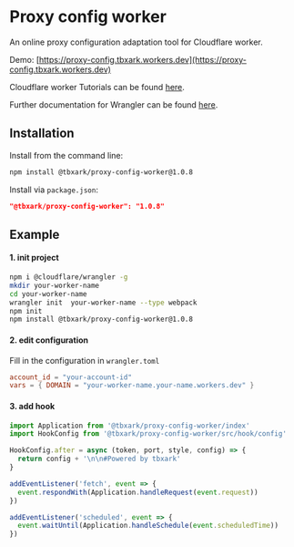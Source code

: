 # Proxy config worker

An online proxy configuration adaptation tool for Cloudflare worker.

Demo: [https://proxy-config.tbxark.workers.dev](https://proxy-config.tbxark.workers.dev)

Cloudflare worker Tutorials can be found [here](https://developers.cloudflare.com/workers/tutorials).

Further documentation for Wrangler can be found [here](https://developers.cloudflare.com/workers/tooling/wrangler).

## Installation

Install from the command line:

```bash
npm install @tbxark/proxy-config-worker@1.0.8
```

Install via `package.json`:

```json
"@tbxark/proxy-config-worker": "1.0.8"
```

## Example

#### 1. init project

```bash
npm i @cloudflare/wrangler -g
mkdir your-worker-name
cd your-worker-name
wrangler init  your-worker-name --type webpack
npm init
npm install @tbxark/proxy-config-worker@1.0.8

```

#### 2. edit configuration

Fill in the configuration in `wrangler.toml`

```toml
account_id = "your-account-id"
vars = { DOMAIN = "your-worker-name.your-name.workers.dev" }
```

#### 3. add hook

```javascript
import Application from '@tbxark/proxy-config-worker/index'
import HookConfig from '@tbxark/proxy-config-worker/src/hook/config'

HookConfig.after = async (token, port, style, config) => {
  return config + '\n\n#Powered by tbxark'
}

addEventListener('fetch', event => {
  event.respondWith(Application.handleRequest(event.request))
})

addEventListener('scheduled', event => {
  event.waitUntil(Application.handleSchedule(event.scheduledTime))
})
```
